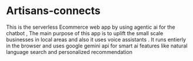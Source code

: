 # Artisans-connects
This is the serverless Ecommerce web app by using agentic ai for the chatbot , The main purpose of this app is to uplift the small scale businesses in local areas and also it uses voice assistants . It runs entierly in the browser and uses google gemini api for smart ai features like natural language search and personalized recommendation
